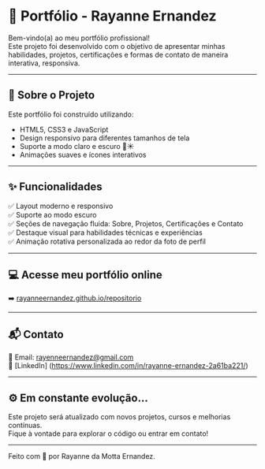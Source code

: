 # 🌟 Portfólio - Rayanne Ernandez

Bem-vindo(a) ao meu portfólio profissional!  
Este projeto foi desenvolvido com o objetivo de apresentar minhas habilidades, projetos, certificações e formas de contato de maneira interativa, responsiva.


---

## 📌 Sobre o Projeto

Este portfólio foi construído utilizando:

- HTML5, CSS3 e JavaScript
- Design responsivo para diferentes tamanhos de tela
- Suporte a modo claro e escuro 🌙☀️
- Animações suaves e ícones interativos

---

## ✨ Funcionalidades

✅ Layout moderno e responsivo  
✅ Suporte ao modo escuro   
✅ Seções de navegação fluida: Sobre, Projetos, Certificações e Contato  
✅ Destaque visual para habilidades técnicas e experiências  
✅ Animação rotativa personalizada ao redor da foto de perfil

---
## 💻 Acesse meu portfólio online

➡️ [rayanneernandez.github.io/repositorio](https://rayanneernandez.github.io/repositorio/)

---

## 📬 Contato

📧 Email: rayenneernandez@gmail.com  
🔗 [LinkedIn] (https://www.linkedin.com/in/rayanne-ernandez-2a61ba221/)


---

## ⚙️ Em constante evolução...

Este projeto será atualizado com novos projetos, cursos e melhorias contínuas.  
Fique à vontade para explorar o código ou entrar em contato!

---

Feito com 💙 por Rayanne da Motta Ernandez.

